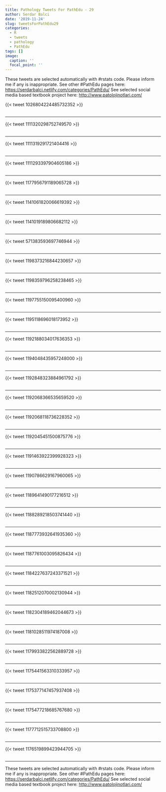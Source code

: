 ```yaml
---
title: Pathology Tweets For PathEdu - 29
author: Serdar Balci
date: '2019-11-24'
slug: tweetsForPathEdu29
categories:
  - R
  - tweets
  - pathology
  - PathEdu
tags: []
image:
  caption: ''
  focal_point: ''
---
```



These tweets are selected automatically with #rstats code. Please inform me if any is inappropriate.
See other #PathEdu pages here: https://serdarbalci.netlify.com/categories/PathEdu/ 
See selected social media based textbook project here: http://www.patolojinotlari.com/

{{< tweet 1026804224485732352 >}}
<br>
<br>
<hr>
{{< tweet 1111320298752749570 >}}
<br>
<br>
<hr>
{{< tweet 1111319291721404416 >}}
<br>
<br>
<hr>
{{< tweet 1111293397904605186 >}}
<br>
<br>
<hr>
{{< tweet 1177956791189065728 >}}
<br>
<br>
<hr>
{{< tweet 1141061820066619392 >}}
<br>
<br>
<hr>
{{< tweet 1141019189806682112 >}}
<br>
<br>
<hr>
{{< tweet 571383593697746944 >}}
<br>
<br>
<hr>
{{< tweet 1198373216844230657 >}}
<br>
<br>
<hr>
{{< tweet 1198359796258238465 >}}
<br>
<br>
<hr>
{{< tweet 1197755150095400960 >}}
<br>
<br>
<hr>
{{< tweet 1195118696018173952 >}}
<br>
<br>
<hr>
{{< tweet 1192188034017636353 >}}
<br>
<br>
<hr>
{{< tweet 1194048435957248000 >}}
<br>
<br>
<hr>
{{< tweet 1192848323884961792 >}}
<br>
<br>
<hr>
{{< tweet 1192068366535659520 >}}
<br>
<br>
<hr>
{{< tweet 1192068118736228352 >}}
<br>
<br>
<hr>
{{< tweet 1192045451500875776 >}}
<br>
<br>
<hr>
{{< tweet 1191463922399928323 >}}
<br>
<br>
<hr>
{{< tweet 1190786629167960065 >}}
<br>
<br>
<hr>
{{< tweet 1189641490177216512 >}}
<br>
<br>
<hr>
{{< tweet 1188289218503741440 >}}
<br>
<br>
<hr>
{{< tweet 1187773932641935360 >}}
<br>
<br>
<hr>
{{< tweet 1187761003095826434 >}}
<br>
<br>
<hr>
{{< tweet 1184227637243371521 >}}
<br>
<br>
<hr>
{{< tweet 1182512070002130944 >}}
<br>
<br>
<hr>
{{< tweet 1182304189462044673 >}}
<br>
<br>
<hr>
{{< tweet 1181028511974187008 >}}
<br>
<br>
<hr>
{{< tweet 1179933822562889728 >}}
<br>
<br>
<hr>
{{< tweet 1175441563310333957 >}}
<br>
<br>
<hr>
{{< tweet 1175377147457937408 >}}
<br>
<br>
<hr>
{{< tweet 1175477218685767680 >}}
<br>
<br>
<hr>
{{< tweet 1177712515733708800 >}}
<br>
<br>
<hr>
{{< tweet 1176519899423944705 >}}
<br>
<br>
<hr>


These tweets are selected automatically with #rstats code. Please inform me if any is inappropriate.
See other #PathEdu pages here: https://serdarbalci.netlify.com/categories/PathEdu/ 
See selected social media based textbook project here: http://www.patolojinotlari.com/
